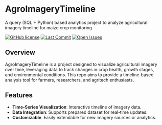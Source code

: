 # AgroImageryTimeline
A query (SQL + Python) based analytics project to analyze agricultural imagery timeline for maize crop monitoring

[![GitHub license](https://img.shields.io/github/license/Ocholar/AgroImageryTimeline)](https://github.com/Ocholar/AgroImageryTimeline/blob/main/LICENSE)
[![Last Commit](https://img.shields.io/github/last-commit/Ocholar/AgroImageryTimeline)](https://github.com/Ocholar/AgroImageryTimeline/commits/main)
[![Open Issues](https://img.shields.io/github/issues/Ocholar/AgroImageryTimeline)](https://github.com/Ocholar/AgroImageryTimeline/issues)

## Overview
AgroImageryTimeline is a project designed to visualize agricultural imagery over time, leveraging data to track changes in crop health, growth stages, and environmental conditions. This repo aims to provide a timeline-based analysis tool for farmers, researchers, and agritech enthusiasts.

## Features
- **Time-Series Visualization**: Interactive timeline of imagery data.
- **Data Integration**: Supports prepared dataset for real-time updates.
- **Customizable**: Easily extendable for new imagery sources or analytics.
